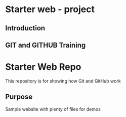 # Starter web - project

## Introduction

## GIT and GITHUB Training


# Starter Web Repo

This repository is for showing how Git and GitHub work

## Purpose

Sample website with plenty of files for demos